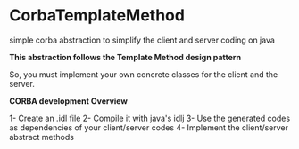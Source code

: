 # CorbaTemplateMethod
simple corba abstraction to simplify the  client and server coding on java

**This abstraction follows the Template Method design pattern**

So, you must implement your own concrete classes for the client and the server.

**CORBA development Overview**

1- Create an .idl file
2- Compile it with java's idlj 
3- Use the generated codes as dependencies of your client/server codes
4- Implement the client/server abstract methods
